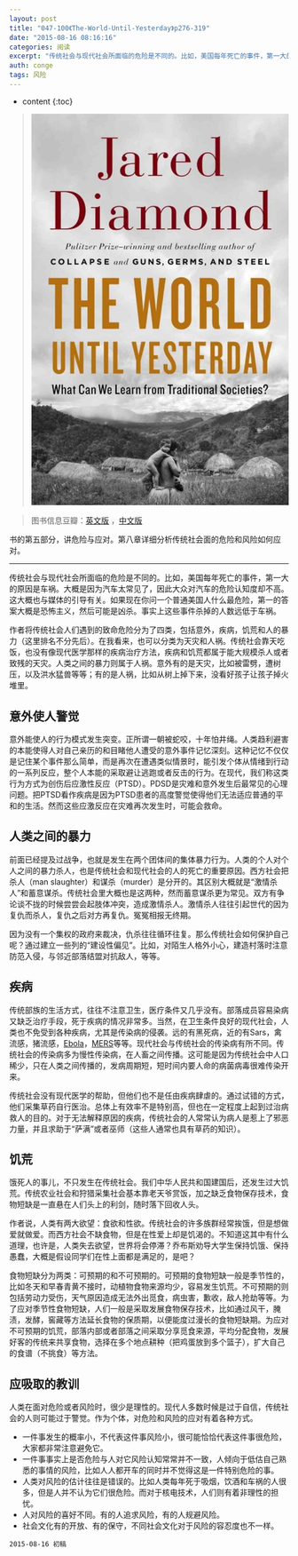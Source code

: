 ```yaml
---
layout: post
title: "047-100《The-World-Until-Yesterday》p276-319"
date: "2015-08-16 08:16:16"
categories: 阅读
excerpt: "传统社会与现代社会所面临的危险是不同的。比如，美国每年死亡的事件，第一大的原因是车祸。大概是因为汽车太常见了，因此大众对汽车的危险认知度却不高。这大概也与媒体的引导有关。如果现在你问一个普通美国人什么最危险，第一的答案大概是恐怖主义，然后可能是凶杀。事实上这些事件杀掉的人数远低于车祸..."
auth: conge
tags: 风险
---
```

* content
{:toc}

> ![the-world-until-yesterday-cover](/assets/images/阅读/118382-16b95d8066e4737a.jpg)

> 图书信息豆瓣：[英文版](http://book.douban.com/subject/10955437/) ，[中文版](http://book.douban.com/subject/25908573/)

书的第五部分，讲危险与应对。第八章详细分析传统社会面的危险和风险如何应对。

----

传统社会与现代社会所面临的危险是不同的。比如，美国每年死亡的事件，第一大的原因是车祸。大概是因为汽车太常见了，因此大众对汽车的危险认知度却不高。这大概也与媒体的引导有关。如果现在你问一个普通美国人什么最危险，第一的答案大概是恐怖主义，然后可能是凶杀。事实上这些事件杀掉的人数远低于车祸。

作者将传统社会人们遇到的致命危险分为了四类，包括意外，疾病，饥荒和人的暴力（这里排名不分先后）。在我看来，也可以分类为天灾和人祸。传统社会靠天吃饭，也没有像现代医学那样的疾病治疗方法，疾病和饥荒都属于能大规模杀人或者致残的天灾。人类之间的暴力则属于人祸。意外有的是天灾，比如被雷劈，遭树压，以及洪水猛兽等等；有的是人祸，比如从树上掉下来，没看好孩子让孩子掉火堆里。

## 意外使人警觉

意外能使人的行为模式发生突变。正所谓一朝被蛇咬，十年怕井绳。人类趋利避害的本能使得人对自己亲历的和目睹他人遭受的意外事件记忆深刻。这种记忆不仅仅是记住某个事件那么简单，而是再次在遭遇类似情景时，能引发个体从情绪到行动的一系列反应，整个人本能的采取避让逃跑或者反击的行为。在现代，我们称这类行为方式为创伤后应激性反应（PTSD）。PDSD是灾难和意外发生后最常见的心理问题。把PTSD看作疾病是因为PTSD患者的高度警觉使得他们无法适应普通的平和的生活。然而这些应激反应在灾难再次发生时，可能会救命。

## 人类之间的暴力

前面已经提及过战争，也就是发生在两个团体间的集体暴力行为。人类的个人对个人之间的暴力杀人，也是传统社会和现代社会的人的死亡的重要原因。西方社会把杀人（man slaughter）和谋杀（murder）是分开的。其区别大概就是“激情杀人”和蓄意谋杀。传统社会里大概也是这两种，然而蓄意谋杀更为常见。双方有争论谈不拢的时候尝尝会起肢体冲突，造成激情杀人。激情杀人往往引起世代的因为复仇而杀人，复仇之后对方再复仇。冤冤相报无终期。

因为没有一个集权的政府来裁决，仇杀往往循环往复。那么传统社会如何保护自己呢？通过建立一些列的“建设性偏见”。比如，对陌生人格外小心，建造村落时注意防范入侵，与邻近部落结盟对抗敌人，等等。

## 疾病

传统部族的生活方式，往往不注意卫生，医疗条件又几乎没有。部落成员容易染病又缺乏治疗手段，死于疾病的情况非常多。当然，在卫生条件良好的现代社会，人类也不免受到各种疾病，尤其是传染病的侵袭。远的有黑死病，近的有Sars，禽流感，猪流感，[Ebola](http://www.cdc.gov/vhf/ebola/)，[MERS](http://www.rfa.org/mandarin/yataibaodao/huanjing/ko-06082015104227.html)等等。现代社会与传统社会的传染病有所不同。传统社会的传染病多为慢性传染病，在人畜之间传播。这可能是因为传统社会中人口稀少，只在人类之间传播的，发病周期短，短时间内要人命的病菌病毒很难传染开来。

传统社会没有现代医学的帮助，但他们也不是任由疾病肆虐的。通过试错的方式，他们采集草药自行医治。总体上有效率不是特别高，但也在一定程度上起到过治病救人的目的。对于无法解释原因的疾病，传统社会的人常常认为病人是惹上了邪恶力量，并且求助于“萨满”或者巫师（这些人通常也具有草药的知识）。

## 饥荒

饿死人的事儿，不只发生在传统社会。我们中华人民共和国建国后，还发生过大饥荒。传统农业社会和狩猎采集社会基本靠老天爷赏饭，加之缺乏食物保存技术，食物短缺是一直悬在人们头上的利剑，随时落下回收人头。

作者说，人类有两大欲望：食欲和性欲。传统社会的许多族群经常挨饿，但是想做爱就做爱。而西方社会不缺食物，但是在性爱上却是饥渴的。不知道这其中有什么道理，也许是，人类失去欲望，世界将会停滞？乔布斯劝导大学生保持饥饿、保持愚蠢，大概是假设同学们在性上面都是满足的，是吧？

食物短缺分为两类：可预期的和不可预期的。可预期的食物短缺一般是季节性的，比如冬天和早春青黄不接时，动植物食物来源均少，容易发生饥荒。不可预期的则包括劳动力受伤，天气原因造成无法外出觅食，病虫害，歉收，敌人抢劫等等。为了应对季节性食物短缺，人们一般是采取发展食物保存技术，比如通过风干，腌渍，发酵，窖藏等方法延长食物的保质期，以便能度过漫长的食物短缺期。为应对不可预期的饥荒，部落内部或者部落之间采取分享觅食来源，平均分配食物，发展好客的传统来共享食物，选择在多个地点耕种（把鸡蛋放到多个篮子），扩大自己的食谱（不挑食）等方法。

## 应吸取的教训

人类在面对危险或者风险时，很少是理性的。现代人多数时候是过于自信，传统社会的人则可能过于警觉。作为个体，对危险和风险的应对有着各种方式。

* 一件事发生的概率小，不代表这件事风险小，很可能恰恰代表这件事很危险，大家都非常注意避免它。
* 一件事事实上是否危险与人对它风险认知常常并不一致，人倾向于低估自己熟悉的事情的风险，比如人人都开车的同时并不觉得这是一件特别危险的事。
* 人类对风险的估计往往是错误的。比如人类每年死于吸烟，饮酒和车祸的人很多，但是人并不认为它们很危险。而对于核电技术，人们则有着非理性的担忧。
* 人对风险的喜好不同。有的人追求风险，有的人规避风险。
* 社会文化有的开放、有的保守，不同社会文化对于风险的容忍度也不一样。

```
2015-08-16 初稿
```
